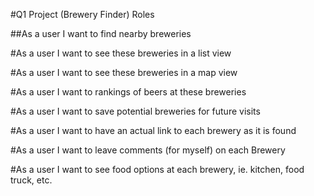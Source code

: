 #Q1 Project (Brewery Finder) Roles

##As a user I want to find nearby breweries

#As a user I want to see these breweries in a list view

#As a user I want to see these breweries in a map view

#As a user I want to rankings of beers at these breweries

#As a user I want to save potential breweries for future visits

#As a user I want to have an actual link to each brewery as it is found

#As a user I want to leave comments (for myself) on each Brewery

#As a user I want to see food options at each brewery, ie. kitchen, food truck, etc.
